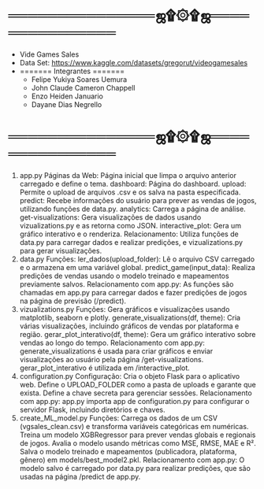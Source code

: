 # ═══════════════ஜ۩۞۩ஜ═══════════════
 - Vide Games Sales
 - Data Set: https://www.kaggle.com/datasets/gregorut/videogamesales
 - ======= Integrantes =======
   - Felipe Yukiya Soares Uemura 
   - John Claude Cameron Chappell 
   - Enzo Heiden Januario 
   -  Dayane Dias Negrello 
# ═══════════════ஜ۩۞۩ஜ═══════════════

1. app.py
Páginas da Web:
Página inicial que limpa o arquivo anterior carregado e define o tema.
dashboard: Página do dashboard.
upload: Permite o upload de arquivos .csv e os salva na pasta especificada.
predict: Recebe informações do usuário para prever as vendas de jogos, utilizando funções de data.py.
analytics: Carrega a página de análise.
get-visualizations: Gera visualizações de dados usando vizualizations.py e as retorna como JSON.
interactive_plot: Gera um gráfico interativo e o renderiza.
Relacionamento:
Utiliza funções de data.py para carregar dados e realizar predições, e vizualizations.py para gerar visualizações.
2. data.py
Funções:
ler_dados(upload_folder): Lê o arquivo CSV carregado e o armazena em uma variável global.
predict_game(input_data): Realiza predições de vendas usando o modelo treinado e mapeamentos previamente salvos.
Relacionamento com app.py:
As funções são chamadas em app.py para carregar dados e fazer predições de jogos na página de previsão (/predict).
3. vizualizations.py
Funções:
Gera gráficos e visualizações usando matplotlib, seaborn e plotly.
generate_visualizations(df, theme): Cria várias visualizações, incluindo gráficos de vendas por plataforma e região.
gerar_plot_interativo(df, theme): Gera um gráfico interativo sobre vendas ao longo do tempo.
Relacionamento com app.py:
generate_visualizations é usada para criar gráficos e enviar visualizações ao usuário pela página /get-visualizations.
gerar_plot_interativo é utilizada em /interactive_plot.
4. configuration.py
Configuração:
Cria o objeto Flask para o aplicativo web.
Define o UPLOAD_FOLDER como a pasta de uploads e garante que exista.
Define a chave secreta para gerenciar sessões.
Relacionamento com app.py:
app.py importa app de configuration.py para configurar o servidor Flask, incluindo diretórios e chaves.
5. create_ML_model.py
Funções:
Carrega os dados de um CSV (vgsales_clean.csv) e transforma variáveis categóricas em numéricas.
Treina um modelo XGBRegressor para prever vendas globais e regionais de jogos.
Avalia o modelo usando métricas como MSE, RMSE, MAE e R².
Salva o modelo treinado e mapeamentos (publicadora, plataforma, gênero) em models/best_model2.pkl.
Relacionamento com app.py:
O modelo salvo é carregado por data.py para realizar predições, que são usadas na página /predict de app.py.
